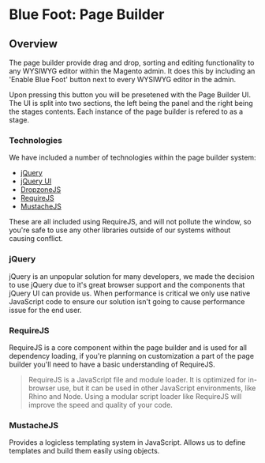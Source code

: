 # Blue Foot: Page Builder
## Overview
The page builder provide drag and drop, sorting and editing functionality to any WYSIWYG editor within the Magento admin. It does this by including an 'Enable Blue Foot' button next to every WYSIWYG editor in the admin.

Upon pressing this button you will be presetened with the Page Builder UI. The UI is split into two sections, the left being the panel and the right being the stages contents. Each instance of the page builder is refered to as a stage.

### Technologies
We have included a number of technologies within the page builder system:

- [jQuery](http://jquery.com)
- [jQuery UI](https://jqueryui.com)
- [DropzoneJS](http://www.dropzonejs.com)
- [RequireJS](http://requirejs.org)
- [MustacheJS](https://github.com/janl/mustache.js)

These are all included using RequireJS, and will not pollute the window, so you're safe to use any other libraries outside of our systems without causing conflict.

### jQuery
jQuery is an unpopular solution for many developers, we made the decision to use jQuery due to it's great browser support and the components that jQuery UI can provide us. When performance is critical we only use native JavaScript code to ensure our solution isn't going to cause performance issue for the end user.

### RequireJS
RequireJS is a core component within the page builder and is used for all dependency loading, if you're planning on customization a part of the page builder you'll need to have a basic understanding of RequireJS.

> RequireJS is a JavaScript file and module loader. It is optimized for in-browser use, but it can be used in other JavaScript environments, like Rhino and Node. Using a modular script loader like RequireJS will improve the speed and quality of your code.

### MustacheJS
Provides a logicless templating system in JavaScript. Allows us to define templates and build them easily using objects.